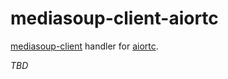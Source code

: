 # mediasoup-client-aiortc

[mediasoup-client](https://github.com/versatica/mediasoup-client/) handler for [aiortc](https://github.com/aiortc/aiortc/).

*TBD*
